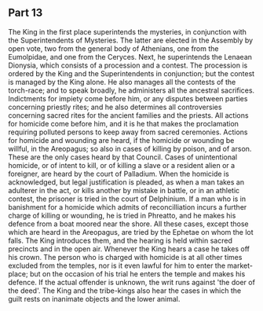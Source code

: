 ## Part 13

The King in the first place superintends the mysteries, in conjunction with the Superintendents of Mysteries.
The latter are elected in the Assembly by open vote, two from the general body of Athenians, one from the Eumolpidae, and one from the Ceryces.
Next, he superintends the Lenaean Dionysia, which consists of a procession and a contest.
The procession is ordered by the King and the Superintendents in conjunction; but the contest is managed by the King alone.
He also manages all the contests of the torch-race; and to speak broadly, he administers all the ancestral sacrifices.
Indictments for impiety come before him, or any disputes between parties concerning priestly rites; and he also determines all controversies concerning sacred rites for the ancient families and the priests.
All actions for homicide come before him, and it is he that makes the proclamation requiring polluted persons to keep away from sacred ceremonies.
Actions for homicide and wounding are heard, if the homicide or wounding be willful, in the Areopagus; so also in cases of killing by poison, and of arson.
These are the only cases heard by that Council.
Cases of unintentional homicide, or of intent to kill, or of killing a slave or a resident alien or a foreigner, are heard by the court of Palladium.
When the homicide is acknowledged, but legal justification is pleaded, as when a man takes an adulterer in the act, or kills another by mistake in battle, or in an athletic contest, the prisoner is tried in the court of Delphinium.
If a man who is in banishment for a homicide which admits of reconcilliation incurs a further charge of killing or wounding, he is tried in Phreatto, and he makes his defence from a boat moored near the shore.
All these cases, except those which are heard in the Areopagus, are tried by the Ephetae on whom the lot falls.
The King introduces them, and the hearing is held within sacred precincts and in the open air.
Whenever the King hears a case he takes off his crown.
The person who is charged with homicide is at all other times excluded from the temples, nor is it even lawful for him to enter the market-place; but on the occasion of his trial he enters the temple and makes his defence.
If the actual offender is unknown, the writ runs against 'the doer of the deed'.
The King and the tribe-kings also hear the cases in which the guilt rests on inanimate objects and the lower animal.

